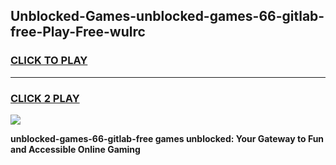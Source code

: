 
## Unblocked-Games-unblocked-games-66-gitlab-free-Play-Free-wulrc
<h3>
<a href="https://premium76.site?title=unblocked-games-66-gitlab-free&ref=15A">CLICK TO PLAY</a></h3>
<hr>

<h3>
<a href="https://premium76.site?title=unblocked-games-66-gitlab-free&ref=15A">CLICK 2 PLAY</a>
  
</h3>

<a href="https://premium76.site?title=unblocked-games-66-gitlab-free&ref=15A"><img src="https://clearcache.store/games.png"></a>


**unblocked-games-66-gitlab-free games unblocked: Your Gateway to Fun and Accessible Online Gaming**
